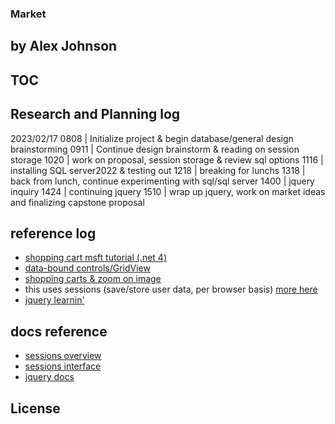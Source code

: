 ### Market
## by Alex Johnson

## TOC

## Research and Planning log
  2023/02/17
  0808 | Initialize project & begin database/general design brainstorming
  0911 | Continue design brainstorm & reading on session storage
  1020 | work on proposal, session storage & review sql options
  1116 | installing SQL server2022 & testing out
  1218 | breaking for lunchs
  1318 | back from lunch, continue experimenting with sql/sql server
  1400 | jquery inquiry 
  1424 | continuing jquery
  1510 | wrap up jquery, work on market ideas and finalizing capstone proposal

## reference log
  * [shopping cart msft tutorial (.net 4)](https://learn.microsoft.com/en-us/aspnet/web-forms/overview/getting-started/getting-started-with-aspnet-45-web-forms/shopping-cart)
  * [data-bound controls/GridView](https://learn.microsoft.com/en-us/previous-versions/aspnet/ms228214(v=vs.100))
  * [shopping carts & zoom on image](https://www.c-sharpcorner.com/article/creating-shopping-cart-application-from-scratch-in-mvc-part2/)
  * this uses sessions (save/store user data, per browser basis) [more here](https://www.tutorialspoint.com/how-to-enable-session-in-chash-asp-net-core)
  * [jquery learnin'](https://www.youtube.com/watch?v=QhQ4m5g2fhA)

## docs reference
  * [sessions overview](https://learn.microsoft.com/en-us/aspnet/core/fundamentals/app-state?view=aspnetcore-7.0)
  * [sessions interface](https://learn.microsoft.com/en-us/dotnet/api/microsoft.aspnetcore.http.isession?view=aspnetcore-7.0)
  * [jquery docs](https://api.jquery.com/)

## License